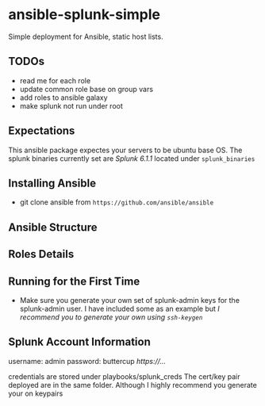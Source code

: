 ansible-splunk-simple
==============

Simple deployment for Ansible, static host lists. 

## TODOs

* read me for each role
* update common role base on group vars 
* add roles to ansible galaxy
* make splunk not run under root

## Expectations

This ansible package expectes your servers to be ubuntu base OS. The splunk binaries currently set are *Splunk 6.1.1* located under
`splunk_binaries`

## Installing Ansible

* git clone ansible from `https://github.com/ansible/ansible`

## Ansible Structure

## Roles Details

## Running for the First Time

* Make sure you generate your own set of splunk-admin keys for the splunk-admin user. I have included some as an example but *I recommend you to generate your own using `ssh-keygen`*

## Splunk Account Information
username: admin 
password: buttercup
*https://...*

credentials are stored under playbooks/splunk\_creds 
The cert/key pair deployed are in the same folder. Although I highly recommend you generate your on keypairs
